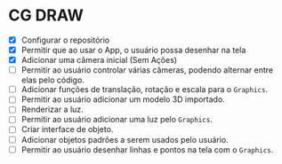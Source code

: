 # CG DRAW

- [x] Configurar o repositório
- [x] Permitir que ao usar o App, o usuário possa desenhar na tela
- [x] Adicionar uma câmera inicial (Sem Ações)
- [ ] Permitir ao usuário controlar várias câmeras, podendo alternar entre elas pelo código.
- [ ] Adicionar funções de translação, rotação e escala para o `Graphics`.
- [ ] Permitir ao usuário adicionar um modelo 3D importado.
- [ ] Renderizar a luz.
- [ ] Permitir ao usuário adicionar uma luz pelo `Graphics`.
- [ ] Criar interface de objeto.
- [ ] Adicionar objetos padrões a serem usados pelo usuário.
- [ ] Permitir ao usuário desenhar linhas e pontos na tela com o `Graphics`.
